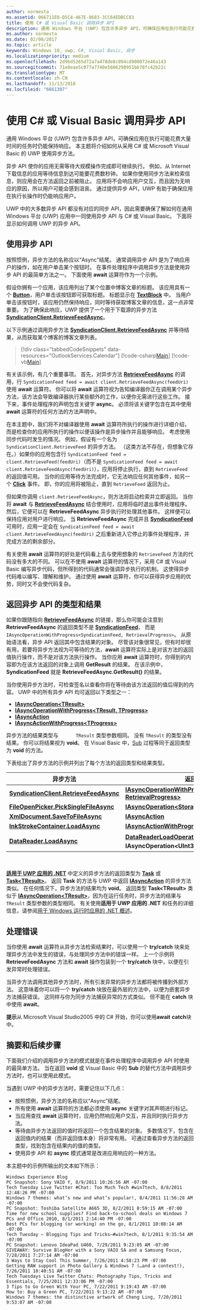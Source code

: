 ```yaml
---
author: normesta
ms.assetid: 066711E0-D5C4-467E-8683-3CC64EDBCC83
title: 使用 C# 或 Visual Basic 调用异步 API
description: 通用 Windows 平台 (UWP) 包含许多异步 API，可确保应用在执行可能花费大量时间的任务时仍能保持响应。
ms.author: normesta
ms.date: 02/08/2017
ms.topic: article
keywords: Windows 10, uwp, C#, Visual Basic, 异步
ms.localizationpriority: medium
ms.openlocfilehash: 2d9bd5265d72a7a478de8c094cd900072e46a143
ms.sourcegitcommit: 71e8eae5c077a7740e5606298951bb78fc42b22c
ms.translationtype: MT
ms.contentlocale: zh-CN
ms.lasthandoff: 11/13/2018
ms.locfileid: "6661307"
---
```

# <a name="call-asynchronous-apis-in-c-or-visual-basic"></a>使用 C# 或 Visual Basic 调用异步 API



通用 Windows 平台 (UWP) 包含许多异步 API，可确保应用在执行可能花费大量时间的任务时仍能保持响应。 本主题将介绍如何从采用 C# 或 Microsoft Visual Basic 的 UWP 使用异步方法。

异步 API 使你的应用无需等待大规模操作完成即可继续执行。 例如，从 Internet 下载信息的应用等待信息到达可能要花费数秒钟。 如果你使用同步方法来检索信息，则应用会在方法返回之前被阻止。 应用将不会响应用户交互，而且因为无响应的原因，所以用户可能会感到沮丧。 通过提供异步 API，UWP 有助于确保应用在执行长操作时仍能响应用户。

UWP 中的大多数异步 API 都没有对应的同步 API，因此需要确保了解如何在通用 Windows 平台 (UWP) 应用中一同使用异步 API 与 C# 或 Visual Basic。 下面将显示如何调用 UWP 的异步 API。

## <a name="using-asynchronous-apis"></a>使用异步 API


按照惯例，异步方法的名称应以“Async”结尾。 通常调用异步 API 是为了响应用户的操作，如在用户单击某个按钮时。 在事件处理程序中调用异步方法是使用异步 API 的最简单方法之一。 下面使用 **await** 运算符作为一个示例。

假设你拥有一个应用，该应用列出了某个位置中博客文章的标题。 该应用具有一个 [**Button**](https://msdn.microsoft.com/library/windows/apps/BR209265)，用户单击该按钮即可获取标题。 标题显示在 [**TextBlock**](https://msdn.microsoft.com/library/windows/apps/BR209652) 中。 当用户单击该按钮时，该应用仍然保持响应，同时等待获取博客文章的信息，这一点非常重要。 为了确保此响应，UWP 提供了一个用于下载源的异步方法 [**SyndicationClient.RetrieveFeedAsync**](https://msdn.microsoft.com/library/windows/apps/BR243460)。

以下示例通过调用异步方法 [**SyndicationClient.RetrieveFeedAsync**](https://msdn.microsoft.com/library/windows/apps/BR243460) 并等待结果，从而获取某个博客的博客文章列表。

> [!div class="tabbedCodeSnippets" data-resources="OutlookServices.Calendar"]
[!code-csharp[Main](./AsyncSnippets/csharp/MainPage.xaml.cs#SnippetDownloadRSS)]
[!code-vb[Main](./AsyncSnippets/vbnet/MainPage.xaml.vb#SnippetDownloadRSS)]

有关该示例，有几个重要事项。 首先，对异步方法 [**RetrieveFeedAsync**](https://msdn.microsoft.com/library/windows/apps/BR243460) 的调用，行 `SyndicationFeed feed = await client.RetrieveFeedAsync(feedUri)` 使用 **await** 运算符。 你可以将 **await** 运算符视为告知编译器你正在调用某个异步方法，该方法会导致编译器执行某些额外的工作，以便你无需进行这些工作。 接下来，事件处理程序的声明包含关键字 **async**。 必须将该关键字包含在其中使用 **await** 运算符的任何方法的方法声明中。

在本主题中，我们将不对编译器使用 **await** 运算符所执行的操作进行详细介绍，而是检查你的应用所执行的操作以便该操作是异步操作并且能够响应。 考虑使用同步代码时发生的情况。 例如，假设有一个名为 `SyndicationClient.RetrieveFeed` 的异步方法。 （这类方法不存在，但想象它存在。）如果你的应用包含行 `SyndicationFeed feed = client.RetrieveFeed(feedUri)`（而不是 `SyndicationFeed feed = await client.RetrieveFeedAsync(feedUri)`），应用将停止执行，直到 `RetrieveFeed` 的返回值可用。 当你的应用等待方法完成时，它无法响应任何其他事件，如另一个 [**Click**](https://msdn.microsoft.com/library/windows/apps/BR227737) 事件。 即，你的应用将被阻止，直到 `RetrieveFeed` 返回为止。

但如果你调用 `client.RetrieveFeedAsync`，则方法将启动检索并立即返回。 当你将 **await** 与 [**RetrieveFeedAsync**](https://msdn.microsoft.com/library/windows/apps/BR243460) 结合使用时，应用将临时退出事件处理程序。 然后，它便可以在 **RetrieveFeedAsync** 异步执行时处理其他事件。 这样便可以保持应用对用户进行响应。 当 **RetrieveFeedAsync** 完成并且 [**SyndicationFeed**](https://msdn.microsoft.com/library/windows/apps/BR243485) 可用时，应用一定会在 `SyndicationFeed feed = await client.RetrieveFeedAsync(feedUri)` 之后重新进入它停止的事件处理程序，并完成方法的剩余部分。

有关使用 **await** 运算符的好处是代码看上去与使用想象的 `RetrieveFeed` 方法的代码没有多大的不同。 可以在不使用 **await** 运算符的情况下，采用 C# 或 Visual Basic 编写异步代码，但所得到的代码通常会强调异步执行的机制。 这使得异步代码难以编写、理解和维护。 通过使用 **await** 运算符，你可以获得异步应用的优势，同时又不会使代码复杂。

## <a name="return-types-and-results-of-asynchronous-apis"></a>返回异步 API 的类型和结果


如果你跟随指向 [**RetrieveFeedAsync**](https://msdn.microsoft.com/library/windows/apps/BR243460) 的链接，那么你可能会注意到 **RetrieveFeedAsync** 的返回类型不是 [**SyndicationFeed**](https://msdn.microsoft.com/library/windows/apps/BR243485)， 而是 `IAsyncOperationWithProgress<SyndicationFeed, RetrievalProgress>`。 从原始语法看，异步 API 返回其中包含结果的对象。 尽管该对象很常见，但有时却很有用，若要将异步方法视为可等待的方法，**await** 运算符实际上是对该方法的返回值执行操作，而不是对该方法执行操作。 当你应用 **await** 运算符时，你得到的内容即为在该方法返回的对象上调用 **GetResult** 的结果。 在该示例中，**SyndicationFeed** 就是 **RetrieveFeedAsync.GetResult()** 的结果。

当你使用异步方法时，可检查签名以查看你将在等待由该方法返回的值后得到的内容。 UWP 中的所有异步 API 均可返回以下类型之一：

-   [**IAsyncOperation&lt;TResult&gt;**](https://msdn.microsoft.com/library/windows/apps/BR206598)
-   [**IAsyncOperationWithProgress&lt;TResult, TProgress&gt;**](https://msdn.microsoft.com/library/windows/apps/BR206594)
-   [**IAsyncAction**](https://msdn.microsoft.com/library/windows/apps/windows.foundation.iasyncaction.aspx)
-   [**IAsyncActionWithProgress&lt;TProgress&gt;**](https://msdn.microsoft.com/library/windows/apps/br206581.aspx)

异步方法的结果类型与 `      TResult` 类型参数相同。 没有 `TResult` 的类型没有结果。 你可以将结果视为 **void**。 在 Visual Basic 中，[Sub](https://msdn.microsoft.com/library/windows/apps/xaml/831f9wka.aspx) 过程等同于返回类型为 **void** 的方法。

下表给出了异步方法的示例并列出了每个方法的返回类型和结果类型。

| 异步方法                                                                           | 返回类型                                                                                                                                        | 结果类型                                       |
|-----------------------------------------------------------------------------------------------|----------------------------------------------------------------------------------------------------------------------------------------------------|---------------------------------------------------|
| [**SyndicationClient.RetrieveFeedAsync**](https://msdn.microsoft.com/library/windows/apps/BR243460)     | [**IAsyncOperationWithProgress&lt;SyndicationFeed, RetrievalProgress&gt;**](https://msdn.microsoft.com/library/windows/apps/BR206594)                                 | [**SyndicationFeed**](https://msdn.microsoft.com/library/windows/apps/BR243485) |
| [**FileOpenPicker.PickSingleFileAsync**](https://msdn.microsoft.com/library/windows/apps/JJ635275) | [**IAsyncOperation&lt;StorageFile&gt;**](https://msdn.microsoft.com/library/windows/apps/BR206598)                                                                                | [**StorageFile**](https://msdn.microsoft.com/library/windows/apps/BR227171)          |
| [**XmlDocument.SaveToFileAsync**](https://msdn.microsoft.com/library/windows/apps/BR206284)                 | [**IAsyncAction**](https://msdn.microsoft.com/library/windows/apps/windows.foundation.iasyncaction.aspx)                                                                                                           | **void**                                          |
| [**InkStrokeContainer.LoadAsync**](https://msdn.microsoft.com/library/windows/apps/Hh701757)               | [**IAsyncActionWithProgress&lt;UInt64&gt;**](https://msdn.microsoft.com/library/windows/apps/br206581.aspx)                                                                   | **void**                                          |
| [**DataReader.LoadAsync**](https://msdn.microsoft.com/library/windows/apps/BR208135)                            | [**DataReaderLoadOperation**](https://msdn.microsoft.com/library/windows/apps/BR208120)，实现 **IAsyncOperation&lt;UInt32&gt;** 的自定义结果类。 | [**UInt32**](https://msdn.microsoft.com/library/windows/apps/br206598.aspx)                     |

 

[**适用于 UWP 应用的 .NET**](https://msdn.microsoft.com/library/windows/apps/xaml/br230232.aspx) 中定义的异步方法的返回类型为 [**Task**](https://msdn.microsoft.com/library/windows/apps/xaml/system.threading.tasks.task.aspx) 或 [**Task&lt;TResult&gt;**](https://msdn.microsoft.com/library/windows/apps/xaml/dd321424.aspx)。 返回 **Task** 的方法与 UWP 中返回 [**IAsyncAction**](https://msdn.microsoft.com/library/windows/apps/windows.foundation.iasyncaction.aspx) 的异步方法类似。 在任何情况下，异步方法的结果均为 **void**。 返回类型 **Task&lt;TResult&gt;** 类似于 [**IAsyncOperation&lt;TResult&gt;**](https://msdn.microsoft.com/library/windows/apps/BR206598)，因为在运行任务时，异步方法的结果与 `TResult` 类型参数的类型相同。 有关使用**适用于 UWP 应用的 .NET** 和任务的详细信息，请参阅[用于 Windows 运行时应用的 .NET 概述](https://msdn.microsoft.com/library/windows/apps/xaml/br230302.aspx)。

## <a name="handling-errors"></a>处理错误


当你使用 **await** 运算符从异步方法检索结果时，可以使用一个 **try/catch** 块来处理异步方法中发生的错误，与处理同步方法中的错误一样。 上一个示例将 **RetrieveFeedAsync** 方法和 **await** 操作包装到一个 **try/catch** 块中，以便在引发异常时处理错误。

当异步方法调用其他异步方法时，所有引发异常的异步方法都将被传播到外部方法。 这意味着你可以将一个 **try/catch** 块放在最外层的方法中，以便为嵌套异步方法捕获错误。 这同样与你为同步方法捕获异常的方式类似。 但不能在 **catch** 块中使用 **await**。

**提示**从 Microsoft Visual Studio2005 中的 C# 开始，你可以使用**await** **catch**块中。

## <a name="summary-and-next-steps"></a>摘要和后续步骤

下面我们介绍的调用异步方法的模式就是在事件处理程序中调用异步 API 时使用的最简单方法。 当在返回 **void** 或 Visual Basic 中的 **Sub** 的替代方法中调用异步方法时，也可以使用此模式。

当遇到 UWP 中的异步方法时，需要记住以下几点：

-   按照惯例，异步方法的名称应以“Async”结尾。
-   所有使用 **await** 运算符的方法都必须使用 **async** 关键字对其声明进行标记。
-   当应用查找 **await** 运算符时，应用仍然响应用户交互，并且同时执行异步方法。
-   等待由异步方法返回的值时将返回一个包含结果的对象。 多数情况下，包含在返回值内的结果（而非返回值本身）将非常有用。 可通过查看异步方法的返回类型，找到包含在结果内的值的类型。
-   使用异步 API 和 **async** 模式通常是改进应用响应的一种方法。

本主题中的示例所输出的文本如下所示：

``` syntax
Windows Experience Blog
PC Snapshot: Sony VAIO Y, 8/9/2011 10:26:56 AM -07:00
Tech Tuesday Live Twitter #Chat: Too Much Tech #win7tech, 8/8/2011 12:48:26 PM -07:00
Windows 7 themes: what’s new and what’s popular!, 8/4/2011 11:56:28 AM -07:00
PC Snapshot: Toshiba Satellite A665 3D, 8/2/2011 8:59:15 AM -07:00
Time for new school supplies? Find back-to-school deals on Windows 7 PCs and Office 2010, 8/1/2011 2:14:40 PM -07:00
Best PCs for blogging (or working) on the go, 8/1/2011 10:08:14 AM -07:00
Tech Tuesday – Blogging Tips and Tricks–#win7tech, 8/1/2011 9:35:54 AM -07:00
PC Snapshot: Lenovo IdeaPad U460, 7/29/2011 9:23:05 AM -07:00
GIVEAWAY: Survive BlogHer with a Sony VAIO SA and a Samsung Focus, 7/28/2011 7:27:14 AM -07:00
3 Ways to Stay Cool This Summer, 7/26/2011 4:58:23 PM -07:00
Getting RAW support in Photo Gallery & Windows 7 (…and a contest!), 7/26/2011 10:40:51 AM -07:00
Tech Tuesdays Live Twitter Chats: Photography Tips, Tricks and Essentials, 7/25/2011 12:33:06 PM -07:00
3 Tips to Go Green With Your PC, 7/22/2011 9:19:43 AM -07:00
How to: Buy a Green PC, 7/22/2011 9:13:22 AM -07:00
Windows 7 themes: the distinctive artwork of Cheng Ling, 7/20/2011 9:53:07 AM -07:00
```
